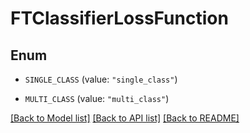 # FTClassifierLossFunction

## Enum


* `SINGLE_CLASS` (value: `"single_class"`)

* `MULTI_CLASS` (value: `"multi_class"`)


[[Back to Model list]](../README.md#documentation-for-models) [[Back to API list]](../README.md#documentation-for-api-endpoints) [[Back to README]](../README.md)


